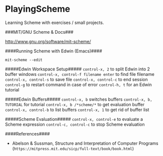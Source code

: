 PlayingScheme
=============

Learning Scheme with exercises / small projects.


###MIT/GNU Scheme & Docs### 

http://www.gnu.org/software/mit-scheme/


####Running Scheme with Edwin (Emacs)####

`mit-scheme --edit`


#####Edwin Workspace Setup#####
`control-x, 2` to split Edwin into 2 buffer windows
`control-x, control-f filename enter` to find file filename
`control-x, control-s` to save file
`control-x, control-c` to end session
`control-g` to restart command in case of error
`control-h, t` for an Edwin tutorial

#####Edwin Buffers#####
`control-x, b` switches buffers
`control-x, b, TUTORIAL` for tutorial
`control-x, b /*scheme/*` to get evaluation buffer
`control-x, control-b` to list buffers
`control-x, 1` to get rid of buffer list

#####Scheme Evaluation#####
`control-x, control-e` to evaluate a Scheme expression
`control-c, control-c` to stop Scheme evaluation



####References####

* Abelson & Sussman, Structure and Interpretation of Computer Programs (`https://mitpress.mit.edu/sicp/full-text/book/book.html`)
